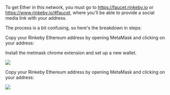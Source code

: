 To get Ether in this network, you must go to https://faucet.rinkeby.io or https://www.rinkeby.io/#faucet, where you'll be able to provide a social media link with your address.

The process is a bit confusing, so here's the breakdown in steps:

Copy your Rinkeby Ethereum address by opening MetaMask and clicking on your address:


Install the metmask chrome extension and set up a new wallet.

![](https://github.com/fenago/katacoda-scenarios/raw/master/mastering-ethereum/ethereum-deployment-testnet/steps/4/metmask.JPG)


Copy your Rinkeby Ethereum address by opening MetaMask and clicking on your address:

![](https://github.com/fenago/katacoda-scenarios/raw/master/mastering-ethereum/ethereum-deployment-testnet/steps/4/account.JPG)
